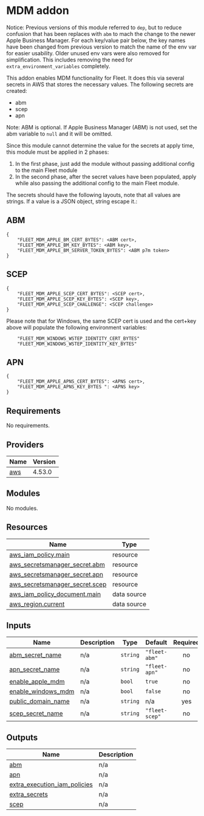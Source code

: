 # MDM addon

Notice: Previous versions of this module referred to `dep`, but to reduce confusion that has been replaces with `abm`
to mach the change to the newer Apple Business Manager.  For each key/value pair below, the key names have been changed
from previous version to match the name of the env var for easier usability.  Older unused env vars were also removed
for simplification.  This includes removing the need for `extra_environment_variables` completely.

This addon enables MDM functionality for Fleet. It does this via several secrets in AWS that stores the necessary values.
The following secrets are created:
- abm
- scep
- apn

Note: ABM is optional.  If Apple Business Manager (ABM) is not used, set the abm variable to `null` and it will be omitted.

Since this module cannot determine the value for the secrets at apply time, this module must be applied in 2 phases:

1. In the first phase, just add the module without passing additional config to the main Fleet module
1. In the second phase, after the secret values have been populated, apply while also passing the additional config to the main Fleet module.

The secrets should have the following layouts, note that all values are strings. If a value is a JSON object, string escape it.:
## ABM
```
{
    "FLEET_MDM_APPLE_BM_CERT_BYTES": <ABM cert>,
    "FLEET_MDM_APPLE_BM_KEY_BYTES": <ABM key>,
    "FLEET_MDM_APPLE_BM_SERVER_TOKEN_BYTES": <ABM p7m token>
}
```

## SCEP
```
{
    "FLEET_MDM_APPLE_SCEP_CERT_BYTES": <SCEP cert>,
    "FLEET_MDM_APPLE_SCEP_KEY_BYTES": <SCEP key>,
    "FLEET_MDM_APPLE_SCEP_CHALLENGE": <SCEP challenge>
}
```

Please note that for Windows, the same SCEP cert is used and the cert+key above will populate the following environment variables:
```
    "FLEET_MDM_WINDOWS_WSTEP_IDENTITY_CERT_BYTES"
    "FLEET_MDM_WINDOWS_WSTEP_IDENTITY_KEY_BYTES"
```
## APN
```
{
    "FLEET_MDM_APPLE_APNS_CERT_BYTES": <APNS cert>,
    "FLEET_MDM_APPLE_APNS_KEY_BYTES ": <APNS key>
}
```

## Requirements

No requirements.

## Providers

| Name | Version |
|------|---------|
| <a name="provider_aws"></a> [aws](#provider\_aws) | 4.53.0 |

## Modules

No modules.

## Resources

| Name | Type |
|------|------|
| [aws_iam_policy.main](https://registry.terraform.io/providers/hashicorp/aws/latest/docs/resources/iam_policy) | resource |
| [aws_secretsmanager_secret.abm](https://registry.terraform.io/providers/hashicorp/aws/latest/docs/resources/secretsmanager_secret) | resource |
| [aws_secretsmanager_secret.apn](https://registry.terraform.io/providers/hashicorp/aws/latest/docs/resources/secretsmanager_secret) | resource |
| [aws_secretsmanager_secret.scep](https://registry.terraform.io/providers/hashicorp/aws/latest/docs/resources/secretsmanager_secret) | resource |
| [aws_iam_policy_document.main](https://registry.terraform.io/providers/hashicorp/aws/latest/docs/data-sources/iam_policy_document) | data source |
| [aws_region.current](https://registry.terraform.io/providers/hashicorp/aws/latest/docs/data-sources/region) | data source |

## Inputs

| Name | Description | Type | Default | Required |
|------|-------------|------|---------|:--------:|
| <a name="input_abm_secret_name"></a> [abm\_secret\_name](#input\_abm\_secret\_name) | n/a | `string` | `"fleet-abm"` | no |
| <a name="input_apn_secret_name"></a> [apn\_secret\_name](#input\_apn\_secret\_name) | n/a | `string` | `"fleet-apn"` | no |
| <a name="input_enable_apple_mdm"></a> [enable\_apple\_mdm](#input\_enable\_apple\_mdm) | n/a | `bool` | `true` | no |
| <a name="input_enable_windows_mdm"></a> [enable\_windows\_mdm](#input\_enable\_windows\_mdm) | n/a | `bool` | `false` | no |
| <a name="input_public_domain_name"></a> [public\_domain\_name](#input\_public\_domain\_name) | n/a | `string` | n/a | yes |
| <a name="input_scep_secret_name"></a> [scep\_secret\_name](#input\_scep\_secret\_name) | n/a | `string` | `"fleet-scep"` | no |

## Outputs

| Name | Description |
|------|-------------|
| <a name="output_abm"></a> [abm](#output\_abm) | n/a |
| <a name="output_apn"></a> [apn](#output\_apn) | n/a |
| <a name="output_extra_execution_iam_policies"></a> [extra\_execution\_iam\_policies](#output\_extra\_execution\_iam\_policies) | n/a |
| <a name="output_extra_secrets"></a> [extra\_secrets](#output\_extra\_secrets) | n/a |
| <a name="output_scep"></a> [scep](#output\_scep) | n/a |
